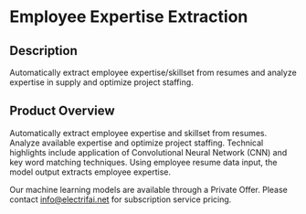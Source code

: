 # Employee Expertise Extraction

## Description
Automatically extract employee expertise/skillset from resumes and analyze expertise in supply and optimize project staffing. 

## Product Overview
Automatically extract employee expertise and skillset from resumes. Analyze available expertise and optimize project staffing. Technical highlights include application of Convolutional Neural Network (CNN) and key word matching techniques. Using employee resume data input, the model output extracts employee expertise. 

Our machine learning models are available through a Private Offer. Please contact info@electrifai.net for subscription service pricing.
